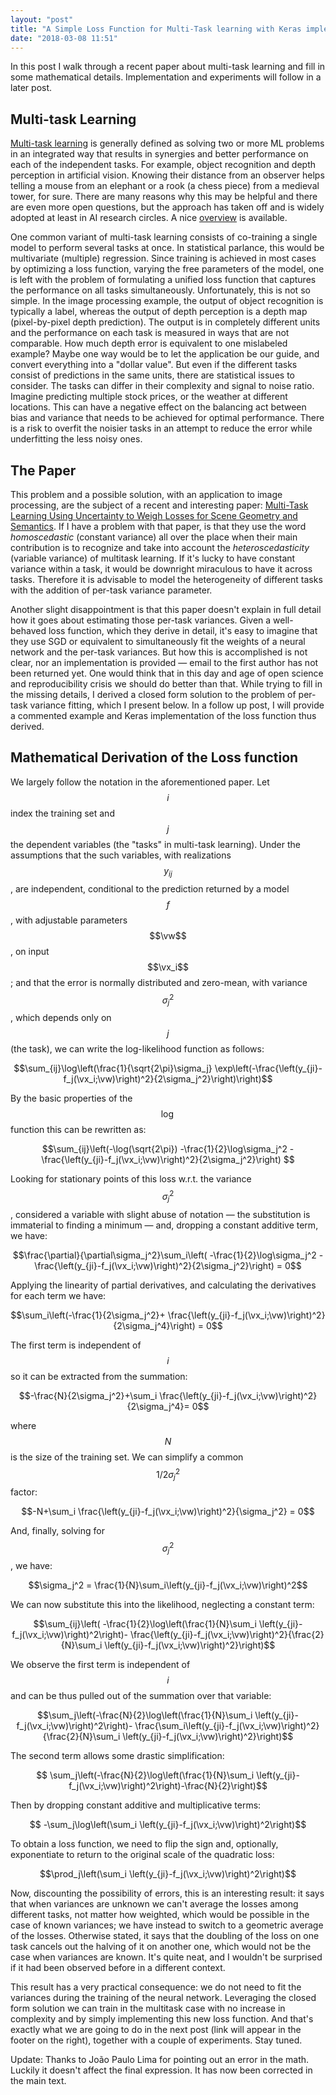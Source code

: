 ```yaml
---
layout: "post"
title: "A Simple Loss Function for Multi-Task learning with Keras implementation, part&nbsp;1"
date: "2018-03-08 11:51"
---
```


In this post I walk through a recent paper about multi-task learning and fill
in some mathematical details. Implementation and  experiments will follow in a later post.

<!--more-->



$$
\newcommand{\vx}{\mathbf{x}}
\newcommand{\vw}{\mathbf{w}}
$$

## Multi-task Learning

[Multi-task
learning](http://papers.nips.cc/paper/959-learning-many-related-tasks-at-the-same-time-with-backpropagation.pdf)
is generally defined as solving two or more ML problems in an integrated way
that results in synergies and better performance on each of the independent
tasks. For example, object recognition and depth perception in artificial
vision. Knowing their distance from an observer helps telling a mouse from an
elephant or a rook (a chess piece) from a medieval tower, for sure. There are
many reasons why this may be helpful and there are even more open questions, but
the approach has taken off and is widely adopted at least in AI research
circles. A nice [overview](http://ruder.io/multi-task/) is available.

One common variant of multi-task learning consists of co-training a single model
to perform several tasks at once. In statistical parlance, this would be
multivariate (multiple) regression. Since training is achieved in most cases by
optimizing a loss function, varying the free parameters of the model, one is
left with the problem of formulating a unified loss function that captures the
performance on all tasks simultaneously. Unfortunately, this is not so simple.
In the image processing example, the output of object recognition is typically a
label, whereas the output of depth perception is a depth map (pixel-by-pixel
depth prediction). The output is in completely different units and the
performance on each task is measured in ways that are not comparable.  How much
depth error is equivalent to one mislabeled example? Maybe one way would be to
let the application be our guide, and convert everything into a "dollar value".
But even if the different tasks consist of predictions in the same units, there
are statistical issues to consider. The tasks can differ in their complexity and
signal to noise ratio. Imagine predicting multiple stock prices, or the weather
at different locations. This can have a negative effect on the balancing act
between bias and variance that needs to be achieved for optimal performance.
There is a risk to overfit the noisier tasks in an attempt to reduce the error
while underfitting the less noisy ones.

## The Paper

This problem and a possible solution, with an application to image processing,
are the subject of a recent and interesting paper: [Multi-Task Learning Using
Uncertainty to Weigh Losses for Scene Geometry and
Semantics](https://arxiv.org/abs/1705.07115). If I have a problem with that
paper, is that they use the word *homoscedastic* (constant variance) all over
the place when their main contribution is to recognize and take into account the
*heteroscedasticity* (variable variance) of multitask learning. If it's lucky to
have constant variance within a task, it would be downright miraculous to have
it across tasks. Therefore it is advisable to model the heterogeneity of
different tasks with the addition of per-task variance parameter.

Another slight disappointment is that this paper doesn't explain in full detail
how it goes about estimating those per-task variances. Given a well-behaved loss
function, which they derive in detail, it's easy to imagine that they use SGD or
equivalent to simultaneously fit the weights of a neural network and the
per-task variances.  But how this is accomplished is not clear, nor an
implementation is provided &mdash; email to the first author has not been
returned yet. One would think that in this day and age of open science and
reproducibility crisis we should do better than that. While trying to fill in
the missing details, I derived a closed form solution to the problem of per-task
variance fitting, which I present below. In a follow up post, I will
provide a commented example and Keras implementation of the loss function thus
derived.


## Mathematical Derivation of the Loss function

We largely follow the notation in the aforementioned paper. Let $$i$$ index the
training set and $$j$$ the dependent variables (the "tasks" in multi-task
learning). Under the assumptions that the such variables, with realizations $$y_{ij}$$, are independent, conditional to the prediction returned by a model $$f$$, with adjustable parameters $$\vw$$, on input $$\vx_i$$; and that the
error is normally distributed and zero-mean, with variance $$\sigma_j^2$$, which
depends only on $$j$$ (the task), we can write the log-likelihood function as
follows:

$$\sum_{ij}\log\left(\frac{1}{\sqrt{2\pi}\sigma_j}
\exp\left(-\frac{\left(y_{ji}-f_j(\vx_i;\vw)\right)^2}{2\sigma_j^2}\right)\right)$$

By the basic properties of the $$\log$$ function this can be rewritten as:

$$\sum_{ij}\left(-\log(\sqrt{2\pi}) -\frac{1}{2}\log\sigma_j^2 -
\frac{\left(y_{ji}-f_j(\vx_i;\vw)\right)^2}{2\sigma_j^2}\right)
$$

Looking for stationary points of this loss w.r.t. the variance $$\sigma_j^2$$,
considered a variable with slight abuse of notation &mdash; the substitution is
immaterial to finding a minimum &mdash; and, dropping a constant additive term,
we have:

$$\frac{\partial}{\partial\sigma_j^2}\sum_i\left( -\frac{1}{2}\log\sigma_j^2 -
\frac{\left(y_{ji}-f_j(\vx_i;\vw)\right)^2}{2\sigma_j^2}\right) = 0$$

Applying the linearity of partial derivatives, and calculating the derivatives
for each term we have:

$$\sum_i\left(-\frac{1}{2\sigma_j^2}+
  \frac{\left(y_{ji}-f_j(\vx_i;\vw)\right)^2}{2\sigma_j^4}\right) = 0$$

The first term is independent of $$i$$ so it can be extracted from the summation:

$$-\frac{N}{2\sigma_j^2}+\sum_i
  \frac{\left(y_{ji}-f_j(\vx_i;\vw)\right)^2}{2\sigma_j^4}= 0$$

where $$N$$ is the size of the training set.
We can simplify a common $$1/2\sigma_j^2$$ factor:

$$-N+\sum_i
    \frac{\left(y_{ji}-f_j(\vx_i;\vw)\right)^2}{\sigma_j^2} = 0$$

And, finally, solving for $$\sigma_j^2$$, we have:

$$\sigma_j^2 = \frac{1}{N}\sum_i\left(y_{ji}-f_j(\vx_i;\vw)\right)^2$$

We can now substitute this into the likelihood, neglecting a constant term:

$$\sum_{ij}\left( -\frac{1}{2}\log\left(\frac{1}{N}\sum_i
    \left(y_{ji}-f_j(\vx_i;\vw)\right)^2\right)-
\frac{\left(y_{ji}-f_j(\vx_i;\vw)\right)^2}{\frac{2}{N}\sum_i
    \left(y_{ji}-f_j(\vx_i;\vw)\right)^2}\right)$$

We observe the first term is independent of $$i$$ and can be thus pulled out of
 the summation over that variable:

$$\sum_j\left(-\frac{N}{2}\log\left(\frac{1}{N}\sum_i
    \left(y_{ji}-f_j(\vx_i;\vw)\right)^2\right)-
\frac{\sum_i\left(y_{ji}-f_j(\vx_i;\vw)\right)^2}{\frac{2}{N}\sum_i
    \left(y_{ji}-f_j(\vx_i;\vw)\right)^2}\right)$$

The second term allows some drastic simplification:

$$ \sum_j\left(-\frac{N}{2}\log\left(\frac{1}{N}\sum_i
    \left(y_{ji}-f_j(\vx_i;\vw)\right)^2\right)-\frac{N}{2}\right)$$

Then by dropping constant additive and multiplicative terms:

$$ -\sum_j\log\left(\sum_i
    \left(y_{ji}-f_j(\vx_i;\vw)\right)^2\right)$$

To obtain a loss function, we need to flip the sign and, optionally,
exponentiate to return to the original scale of the quadratic loss:

$$\prod_j\left(\sum_i
    \left(y_{ji}-f_j(\vx_i;\vw)\right)^2\right)$$



Now, discounting the possibility of errors, this is an interesting result: it
says that when variances are unknown we can't average the losses among different
tasks, not matter how weighted, which would be possible in the case of known
variances; we have instead to switch to a geometric average of the losses.
Otherwise stated, it says that the doubling of the loss on one task cancels out
the halving of it on another one, which would not be the case when variances are
known. It's quite neat, and I wouldn't be surprised if it had been observed
before in a different context.

This result has a very practical consequence: we do not need to fit the
variances during the training of the neural network. Leveraging the  closed form
solution we can train in the multitask case with no increase in complexity and
by simply implementing this new loss function. And that's exactly what we are
going to do in the next post (link will appear in the footer on the right), together with a couple of experiments. Stay tuned.

Update: Thanks to João Paulo Lima for pointing out an error in the math. Luckily it doesn't affect the final expression. It has now been corrected in the main text.
